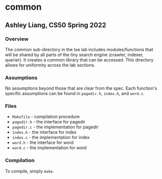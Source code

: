 # common
## Ashley Liang, CS50 Spring 2022

### Overview

The common sub-directory in the tse lab includes modules/functions that will be shared by all parts of the tiny search engine (crawler, indexer, querier). It creates a common library that can be accessed. This directory allows for uniformity across the lab sections.

### Assumptions

No assumptions beyond those that are clear from the spec. Each function's specific assumptions can be found in `pagedir.h`, `index.h`, and `word.c`.

### Files

* `Makefile` - compilation procedure
* `pagedir.h` - the interface for pagedir
* `pagedir.c` - the implementation for pagedir
* `index.h` - the interface for index
* `index.c` - the implementation for index
* `word.h` - the interface for word
* `word.c` - the implementation for word

### Compilation

To compile, simply `make`.